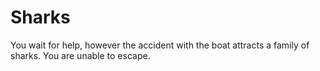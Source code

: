 # Sharks
You wait for help, however the accident with the boat attracts a family of sharks. You are unable to escape.